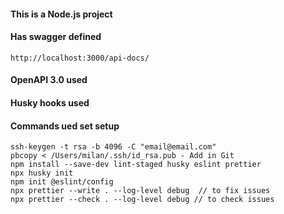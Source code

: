 #### This is a Node.js project

#### Has swagger defined

```
http://localhost:3000/api-docs/
```

#### OpenAPI 3.0 used

#### Husky hooks used

#### Commands ued set setup

```
ssh-keygen -t rsa -b 4096 -C "email@email.com"
pbcopy < /Users/milan/.ssh/id_rsa.pub - Add in Git
npm install --save-dev lint-staged husky eslint prettier
npx husky init
npm init @eslint/config
npx prettier --write . --log-level debug  // to fix issues
npx prettier --check . --log-level debug // to check issues
```
